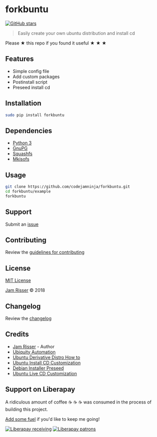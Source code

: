 # forkbuntu

[![GitHub stars](https://img.shields.io/github/stars/codejamninja/forkbuntu.svg?style=social&label=Stars)](https://github.com/codejamninja/forkbuntu)

> Easily create your own ubuntu distribution and install cd

Please ★ this repo if you found it useful ★ ★ ★


## Features

* Simple config file
* Add custom packages
* Postinstall script
* Preseed install cd


## Installation

```sh
sudo pip install forkbuntu
```


## Dependencies

* [Python 3](https://www.python.org/download/releases/3.0)
* [GnuPG](https://www.gnupg.org)
* [Squashfs](http://squashfs.sourceforge.net)
* [Mkisofs](https://sourceforge.net/projects/cdrtools/files/mkisofs/old)


## Usage

```sh
git clone https://github.com/codejamninja/forkbuntu.git
cd forkbuntu/example
forkbuntu
```


## Support

Submit an [issue](https://github.com/codejamninja/forkbuntu/issues/new)


## Contributing

Review the [guidelines for contributing](https://github.com/codejamninja/forkbuntu/blob/master/CONTRIBUTING.md)


## License

[MIT License](https://github.com/codejamninja/forkbuntu/blob/master/LICENSE)

[Jam Risser](https://codejam.ninja) © 2018


## Changelog

Review the [changelog](https://github.com/codejamninja/forkbuntu/blob/master/CHANGELOG.md)


## Credits

* [Jam Risser](https://codejam.ninja) - Author
* [Ubiquity Automation](https://wiki.ubuntu.com/UbiquityAutomation)
* [Ubuntu Derivative Distro How to](https://wiki.ubuntu.com/DerivativeDistroHowto)
* [Ubuntu Install CD Customization](https://help.ubuntu.com/community/InstallCDCustomization)
* [Debian Installer Preseed](https://wiki.debian.org/DebianInstaller/Preseed)
* [Ubuntu Live CD Customization](https://help.ubuntu.com/community/LiveCDCustomization)


## Support on Liberapay

A ridiculous amount of coffee ☕ ☕ ☕ was consumed in the process of building this project.

[Add some fuel](https://liberapay.com/codejamninja/donate) if you'd like to keep me going!

[![Liberapay receiving](https://img.shields.io/liberapay/receives/codejamninja.svg?style=flat-square)](https://liberapay.com/codejamninja/donate)
[![Liberapay patrons](https://img.shields.io/liberapay/patrons/codejamninja.svg?style=flat-square)](https://liberapay.com/codejamninja/donate)
